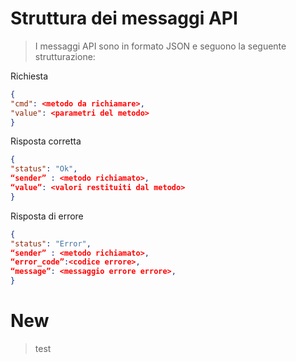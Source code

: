# Struttura dei messaggi API

> I messaggi API sono in formato JSON e seguono la seguente strutturazione:

Richiesta
```json
{
"cmd": <metodo da richiamare>,
"value": <parametri del metodo>
}
```

Risposta corretta
```json
{
"status": "Ok",
“sender” : <metodo richiamato>,
“value”: <valori restituiti dal metodo>
}
```
Risposta di errore

```json
{
"status": "Error",
“sender” : <metodo richiamato>,
“error_code”:<codice errore>,
“message”: <messaggio errore errore>,
}
```

# New

> test